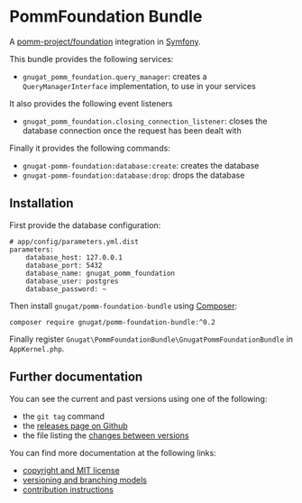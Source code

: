 # PommFoundation Bundle

A [pomm-project/foundation](https://github.com/pomm-project/Foundation) integration in [Symfony](http://symfony.com/).

This bundle provides the following services:

* `gnugat_pomm_foundation.query_manager`: creates a `QueryManagerInterface` implementation, to use in your services

It also provides the following event listeners

* `gnugat_pomm_foundation.closing_connection_listener`: closes the database connection once the request has been dealt with

Finally it provides the following commands:

* `gnugat-pomm-foundation:database:create`: creates the database
* `gnugat-pomm-foundation:database:drop`: drops the database

## Installation

First provide the database configuration:

```
# app/config/parameters.yml.dist
parameters:
    database_host: 127.0.0.1
    database_port: 5432
    database_name: gnugat_pomm_foundation
    database_user: postgres
    database_password: ~
```

Then install `gnugat/pomm-foundation-bundle` using [Composer](https://getcomposer.org/download/):

    composer require gnugat/pomm-foundation-bundle:^0.2

Finally register `Gnugat\PommFoundationBundle\GnugatPommFoundationBundle` in `AppKernel.php`.

## Further documentation

You can see the current and past versions using one of the following:

* the `git tag` command
* the [releases page on Github](https://github.com/gnugat/pomm-foundation-bundle/releases)
* the file listing the [changes between versions](CHANGELOG.md)

You can find more documentation at the following links:

* [copyright and MIT license](LICENSE)
* [versioning and branching models](VERSIONING.md)
* [contribution instructions](CONTRIBUTING.md)
